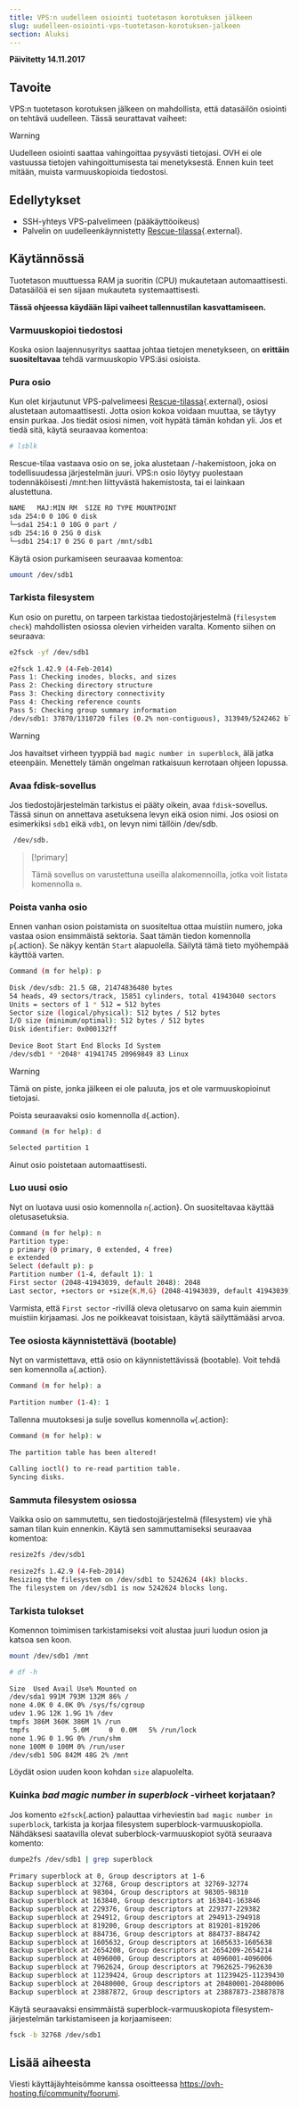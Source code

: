 ```yaml
---
title: VPS:n uudelleen osiointi tuotetason korotuksen jälkeen
slug: uudelleen-osiointi-vps-tuotetason-korotuksen-jalkeen
section: Aluksi
---
```


**Päivitetty 14.11.2017**

## Tavoite

VPS:n tuotetason korotuksen jälkeen on mahdollista, että datasäilön osiointi on tehtävä uudelleen. Tässä seurattavat vaiheet:

> [!warning]
>
> Uudelleen osiointi saattaa vahingoittaa pysyvästi tietojasi. OVH ei ole vastuussa tietojen vahingoittumisesta tai menetyksestä. Ennen kuin teet mitään, muista varmuuskopioida tiedostosi.
>

## Edellytykset

- SSH-yhteys VPS-palvelimeen (pääkäyttöoikeus)
- Palvelin on uudelleenkäynnistetty [Rescue-tilassa](https://docs.ovh.com/fi/vps/rescue/){.external}.

## Käytännössä

Tuotetason muuttuessa RAM ja suoritin (CPU) mukautetaan automaattisesti. Datasäilöä ei sen sijaan mukauteta systemaattisesti.

**Tässä ohjeessa käydään läpi vaiheet tallennustilan kasvattamiseen.**

### Varmuuskopioi tiedostosi

Koska osion laajennusyritys saattaa johtaa tietojen menetykseen, on **erittäin suositeltavaa** tehdä varmuuskopio VPS:äsi osioista.  

### Pura osio

Kun olet kirjautunut VPS-palvelimeesi [Rescue-tilassa](https://docs.ovh.com/fi/vps/rescue/){.external}, osiosi alustetaan automaattisesti. Jotta osion kokoa voidaan muuttaa, se täytyy ensin purkaa. Jos tiedät osiosi nimen, voit hypätä tämän kohdan yli. Jos et tiedä sitä, käytä seuraavaa komentoa:

```sh
# lsblk
```

Rescue-tilaa vastaava osio on se, joka alustetaan /-hakemistoon, joka on todellisuudessa järjestelmän juuri. VPS:n osio löytyy puolestaan todennäköisesti /mnt:hen liittyvästä hakemistosta, tai ei lainkaan alustettuna.

```sh
NAME   MAJ:MIN RM  SIZE RO TYPE MOUNTPOINT
sda 254:0 0 10G 0 disk
└─sda1 254:1 0 10G 0 part /
sdb 254:16 0 25G 0 disk
└─sdb1 254:17 0 25G 0 part /mnt/sdb1
```

Käytä osion purkamiseen seuraavaa komentoa:

```sh
umount /dev/sdb1
```

### Tarkista filesystem

Kun osio on purettu, on tarpeen tarkistaa tiedostojärjestelmä (`filesystem check`) mahdollisten osiossa olevien virheiden varalta. Komento siihen on seuraava:

```sh
e2fsck -yf /dev/sdb1
 
e2fsck 1.42.9 (4-Feb-2014)
Pass 1: Checking inodes, blocks, and sizes
Pass 2: Checking directory structure
Pass 3: Checking directory connectivity
Pass 4: Checking reference counts
Pass 5: Checking group summary information
/dev/sdb1: 37870/1310720 files (0.2% non-contiguous), 313949/5242462 blocks
```
> [!warning]
>
> Jos havaitset virheen tyyppiä `bad magic number in superblock`, älä jatka eteenpäin. Menettely tämän ongelman ratkaisuun kerrotaan ohjeen lopussa.

### Avaa fdisk-sovellus

Jos tiedostojärjestelmän tarkistus ei pääty oikein, avaa `fdisk`-sovellus.  Tässä sinun on annettava asetuksena levyn eikä osion nimi.   Jos osiosi on esimerkiksi `sdb1` eikä `vdb1`, on levyn nimi tällöin  /dev/sdb.

```sh
 /dev/sdb.
```

> [!primary]
>
> Tämä sovellus on varustettuna useilla alakomennoilla, jotka voit listata komennolla `m`.
>

### Poista vanha osio

Ennen vanhan osion poistamista on suositeltua ottaa muistiin numero, joka vastaa osion ensimmäistä sektoria. Saat tämän tiedon komennolla `p`{.action}. Se näkyy kentän `Start` alapuolella. Säilytä tämä tieto myöhempää käyttöä varten.

```sh
Command (m for help): p
 
Disk /dev/sdb: 21.5 GB, 21474836480 bytes
54 heads, 49 sectors/track, 15851 cylinders, total 41943040 sectors
Units = sectors of 1 * 512 = 512 bytes
Sector size (logical/physical): 512 bytes / 512 bytes
I/O size (minimum/optimal): 512 bytes / 512 bytes
Disk identifier: 0x000132ff
 
Device Boot Start End Blocks Id System
/dev/sdb1 * *2048* 41941745 20969849 83 Linux
```

> [!warning]
>
> Tämä on piste, jonka jälkeen ei ole paluuta, jos et ole varmuuskopioinut tietojasi. 
>

Poista seuraavaksi osio komennolla `d`{.action}.

```sh
Command (m for help): d

Selected partition 1
```

Ainut osio poistetaan automaattisesti.

### Luo uusi osio

Nyt on luotava uusi osio komennolla `n`{.action}. On suositeltavaa käyttää oletusasetuksia.

```sh
Command (m for help): n
Partition type:
p primary (0 primary, 0 extended, 4 free)
e extended
Select (default p): p
Partition number (1-4, default 1): 1
First sector (2048-41943039, default 2048): 2048
Last sector, +sectors or +size{K,M,G} (2048-41943039, default 41943039): 41943039
```

Varmista, että `First sector` -rivillä oleva oletusarvo on sama kuin aiemmin muistiin kirjaamasi. Jos ne poikkeavat toisistaan, käytä säilyttämääsi arvoa. 

### Tee osiosta käynnistettävä (bootable)

Nyt on varmistettava, että osio on käynnistettävissä (bootable). Voit tehdä sen komennolla `a`{.action}.

```sh
Command (m for help): a
 
Partition number (1-4): 1
```

Tallenna muutoksesi ja sulje sovellus komennolla `w`{.action}:

```sh
Command (m for help): w
 
The partition table has been altered!
 
Calling ioctl() to re-read partition table.
Syncing disks.
```

### Sammuta filesystem osiossa

Vaikka osio on sammutettu, sen tiedostojärjestelmä (filesystem) vie yhä saman tilan kuin ennenkin. Käytä sen sammuttamiseksi seuraavaa komentoa:

```sh
resize2fs /dev/sdb1
 
resize2fs 1.42.9 (4-Feb-2014)
Resizing the filesystem on /dev/sdb1 to 5242624 (4k) blocks.
The filesystem on /dev/sdb1 is now 5242624 blocks long.
```

### Tarkista tulokset

Komennon toimimisen tarkistamiseksi voit alustaa juuri luodun osion ja katsoa sen koon.

```sh
mount /dev/sdb1 /mnt
```

```sh
# df -h
 
Size  Used Avail Use% Mounted on
/dev/sda1 991M 793M 132M 86% /
none 4.0K 0 4.0K 0% /sys/fs/cgroup
udev 1.9G 12K 1.9G 1% /dev
tmpfs 386M 360K 386M 1% /run
tmpfs           5.0M     0  0.0M   5% /run/lock
none 1.9G 0 1.9G 0% /run/shm
none 100M 0 100M 0% /run/user
/dev/sdb1 50G 842M 48G 2% /mnt
```

Löydät osion uuden koon kohdan `size` alapuolelta.

### Kuinka *bad magic number in superblock* -virheet korjataan?

Jos komento `e2fsck`{.action} palauttaa virheviestin `bad magic number in superblock`, tarkista ja korjaa filesystem superblock-varmuuskopiolla. Nähdäksesi saatavilla olevat suberblock-varmuuskopiot syötä seuraava komento:

```sh
dumpe2fs /dev/sdb1 | grep superblock
 
Primary superblock at 0, Group descriptors at 1-6
Backup superblock at 32768, Group descriptors at 32769-32774
Backup superblock at 98304, Group descriptors at 98305-98310
Backup superblock at 163840, Group descriptors at 163841-163846
Backup superblock at 229376, Group descriptors at 229377-229382
Backup superblock at 294912, Group descriptors at 294913-294918
Backup superblock at 819200, Group descriptors at 819201-819206
Backup superblock at 884736, Group descriptors at 884737-884742
Backup superblock at 1605632, Group descriptors at 1605633-1605638
Backup superblock at 2654208, Group descriptors at 2654209-2654214
Backup superblock at 4096000, Group descriptors at 4096001-4096006
Backup superblock at 7962624, Group descriptors at 7962625-7962630
Backup superblock at 11239424, Group descriptors at 11239425-11239430
Backup superblock at 20480000, Group descriptors at 20480001-20480006
Backup superblock at 23887872, Group descriptors at 23887873-23887878
```

Käytä seuraavaksi ensimmäistä superblock-varmuuskopiota filesystem-järjestelmän tarkistamiseen ja korjaamiseen:

```sh
fsck -b 32768 /dev/sdb1
```

## Lisää aiheesta

Viesti käyttäjäyhteisömme kanssa osoitteessa <https://ovh-hosting.fi/community/foorumi>.
